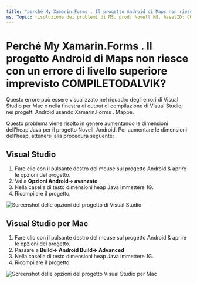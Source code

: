 ```yaml
---
title: "perché My Xamarin.Forms . Il progetto Android di Maps non riesce con errore di primo livello di COMPILETODALVIK imprevisto? "
ms. Topic: risoluzione dei problemi di MS. prod: Novell MS. AssetID: C0251EB1-F509-47AD-98D6-846AF46425E5 ms. Technology: Novell-Forms Author: davidbritch ms. Author: dabritch ms. Date: 04/25/2017 no-loc: [ Xamarin.Forms , Xamarin.Essentials ]
---
```


# <a name="why-does-my-xamarinformsmaps-android-project-fail-with-compiletodalvik-unexpected-top-level-error"></a>Perché My Xamarin.Forms . Il progetto Android di Maps non riesce con un errore di livello superiore imprevisto COMPILETODALVIK?

Questo errore può essere visualizzato nel riquadro degli errori di Visual Studio per Mac o nella finestra di output di compilazione di Visual Studio; nei progetti Android usando Xamarin.Forms . Mappe.

Questo problema viene risolto in genere aumentando le dimensioni dell'heap Java per il progetto Novell. Android. Per aumentare le dimensioni dell'heap, attenersi alla procedura seguente:

## <a name="visual-studio"></a>Visual Studio

1. Fare clic con il pulsante destro del mouse sul progetto Android & aprire le opzioni del progetto.
2. Vai a **Opzioni Android-> avanzate**
3. Nella casella di testo dimensioni heap Java immettere 1G.
4. Ricompilare il progetto.

![Screenshot delle opzioni del progetto di Visual Studio](maps-compiletodalvik-error-images/vsjavaheap.png "Opzioni di compilazione Android in Visual Studio")

## <a name="visual-studio-for-mac"></a>Visual Studio per Mac

1. Fare clic con il pulsante destro del mouse sul progetto Android & aprire le opzioni del progetto.
2. Passare a **Build-> Android Build-> Advanced**
3. Nella casella di testo dimensioni heap Java immettere 1G.
4. Ricompilare il progetto.  

![Screenshot delle opzioni del progetto Visual Studio per Mac](maps-compiletodalvik-error-images/xsjavaheap.png "Opzioni di compilazione Android in Visual Studio per Mac")
